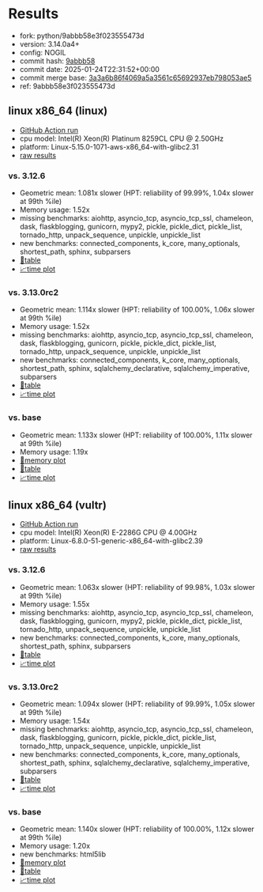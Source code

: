 # Results

- fork: python/9abbb58e3f023555473d
- version: 3.14.0a4+
- config: NOGIL
- commit hash: [9abbb58](https://github.com/python/cpython/commit/9abbb58)
- commit date: 2025-01-24T22:31:52+00:00
- commit merge base: [3a3a6b86f4069a5a3561c65692937eb798053ae5](https://github.com/python/cpython/commit/3a3a6b86f4069a5a3561c65692937eb798053ae5)
- ref: 9abbb58e3f023555473d

## linux x86_64 (linux)

- [GitHub Action run](https://github.com/facebookexperimental/free-threading-benchmarking/actions/runs/12959859834)
- cpu model: Intel(R) Xeon(R) Platinum 8259CL CPU @ 2.50GHz
- platform: Linux-5.15.0-1071-aws-x86_64-with-glibc2.31
- [raw results](bm-20250124-linux-x86_64-python-9abbb58e3f023555473d-3.14.0a4%2B-9abbb58.json)

### vs. 3.12.6

- Geometric mean: 1.081x slower (HPT: reliability of 99.99%, 1.04x slower at 99th %ile)
- Memory usage: 1.52x
- missing benchmarks: aiohttp, asyncio_tcp, asyncio_tcp_ssl, chameleon, dask, flaskblogging, gunicorn, mypy2, pickle, pickle_dict, pickle_list, tornado_http, unpack_sequence, unpickle, unpickle_list
- new benchmarks: connected_components, k_core, many_optionals, shortest_path, sphinx, subparsers
- [📄table](bm-20250124-linux-x86_64-python-9abbb58e3f023555473d-3.14.0a4%2B-9abbb58-vs-3.12.6.md)
- [📈time plot](bm-20250124-linux-x86_64-python-9abbb58e3f023555473d-3.14.0a4%2B-9abbb58-vs-3.12.6.svg)

### vs. 3.13.0rc2

- Geometric mean: 1.114x slower (HPT: reliability of 100.00%, 1.06x slower at 99th %ile)
- Memory usage: 1.52x
- missing benchmarks: aiohttp, asyncio_tcp, asyncio_tcp_ssl, chameleon, dask, flaskblogging, gunicorn, pickle, pickle_dict, pickle_list, tornado_http, unpack_sequence, unpickle, unpickle_list
- new benchmarks: connected_components, k_core, many_optionals, shortest_path, sphinx, sqlalchemy_declarative, sqlalchemy_imperative, subparsers
- [📄table](bm-20250124-linux-x86_64-python-9abbb58e3f023555473d-3.14.0a4%2B-9abbb58-vs-3.13.0rc2.md)
- [📈time plot](bm-20250124-linux-x86_64-python-9abbb58e3f023555473d-3.14.0a4%2B-9abbb58-vs-3.13.0rc2.svg)

### vs. base

- Geometric mean: 1.133x slower (HPT: reliability of 100.00%, 1.11x slower at 99th %ile)
- Memory usage: 1.19x
- [🧠memory plot](bm-20250124-linux-x86_64-python-9abbb58e3f023555473d-3.14.0a4%2B-9abbb58-vs-base-mem.svg)
- [📄table](bm-20250124-linux-x86_64-python-9abbb58e3f023555473d-3.14.0a4%2B-9abbb58-vs-base.md)
- [📈time plot](bm-20250124-linux-x86_64-python-9abbb58e3f023555473d-3.14.0a4%2B-9abbb58-vs-base.svg)

## linux x86_64 (vultr)

- [GitHub Action run](https://github.com/facebookexperimental/free-threading-benchmarking/actions/runs/12959859834)
- cpu model: Intel(R) Xeon(R) E-2286G CPU @ 4.00GHz
- platform: Linux-6.8.0-51-generic-x86_64-with-glibc2.39
- [raw results](bm-20250124-vultr-x86_64-python-9abbb58e3f023555473d-3.14.0a4%2B-9abbb58.json)

### vs. 3.12.6

- Geometric mean: 1.063x slower (HPT: reliability of 99.98%, 1.03x slower at 99th %ile)
- Memory usage: 1.55x
- missing benchmarks: aiohttp, asyncio_tcp, asyncio_tcp_ssl, chameleon, dask, flaskblogging, gunicorn, mypy2, pickle, pickle_dict, pickle_list, tornado_http, unpack_sequence, unpickle, unpickle_list
- new benchmarks: connected_components, k_core, many_optionals, shortest_path, sphinx, subparsers
- [📄table](bm-20250124-vultr-x86_64-python-9abbb58e3f023555473d-3.14.0a4%2B-9abbb58-vs-3.12.6.md)
- [📈time plot](bm-20250124-vultr-x86_64-python-9abbb58e3f023555473d-3.14.0a4%2B-9abbb58-vs-3.12.6.svg)

### vs. 3.13.0rc2

- Geometric mean: 1.094x slower (HPT: reliability of 99.99%, 1.05x slower at 99th %ile)
- Memory usage: 1.54x
- missing benchmarks: aiohttp, asyncio_tcp, asyncio_tcp_ssl, chameleon, dask, flaskblogging, gunicorn, pickle, pickle_dict, pickle_list, tornado_http, unpack_sequence, unpickle, unpickle_list
- new benchmarks: connected_components, k_core, many_optionals, shortest_path, sphinx, sqlalchemy_declarative, sqlalchemy_imperative, subparsers
- [📄table](bm-20250124-vultr-x86_64-python-9abbb58e3f023555473d-3.14.0a4%2B-9abbb58-vs-3.13.0rc2.md)
- [📈time plot](bm-20250124-vultr-x86_64-python-9abbb58e3f023555473d-3.14.0a4%2B-9abbb58-vs-3.13.0rc2.svg)

### vs. base

- Geometric mean: 1.140x slower (HPT: reliability of 100.00%, 1.12x slower at 99th %ile)
- Memory usage: 1.20x
- new benchmarks: html5lib
- [🧠memory plot](bm-20250124-vultr-x86_64-python-9abbb58e3f023555473d-3.14.0a4%2B-9abbb58-vs-base-mem.svg)
- [📄table](bm-20250124-vultr-x86_64-python-9abbb58e3f023555473d-3.14.0a4%2B-9abbb58-vs-base.md)
- [📈time plot](bm-20250124-vultr-x86_64-python-9abbb58e3f023555473d-3.14.0a4%2B-9abbb58-vs-base.svg)

